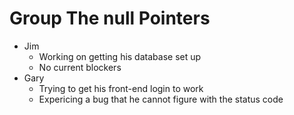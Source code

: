 
# Group The null Pointers
- Jim
  - Working on getting his database set up 
  - No current blockers
- Gary
  - Trying to get his front-end login to work
  - Expericing a bug that he cannot figure with the status code
